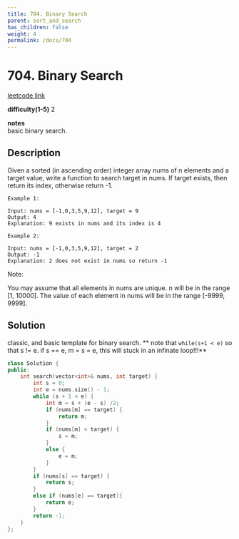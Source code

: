 ```yaml
---
title: 704. Binary Search
parent: sort_and_search
has_children: false
weight: 4
permalink: /docs/704
---
```

# 704. Binary Search

[leetcode link](https://leetcode.com/problems/binary-search/)

**difficulty(1-5)** 
2

**notes**   
basic binary search.

## Description
Given a sorted (in ascending order) integer array nums of n elements and a target value, write a function to search target in nums. If target exists, then return its index, otherwise return -1.

```
Example 1:

Input: nums = [-1,0,3,5,9,12], target = 9
Output: 4
Explanation: 9 exists in nums and its index is 4

Example 2:

Input: nums = [-1,0,3,5,9,12], target = 2
Output: -1
Explanation: 2 does not exist in nums so return -1
 ```

Note:

You may assume that all elements in nums are unique.
n will be in the range [1, 10000].
The value of each element in nums will be in the range [-9999, 9999].

## Solution
classic, and basic template for binary search.
**
note that `while(s+1 < e)` so that s != e. if s == e, m = s = e, this will stuck in 
an infinate loop!!!**

```c++
class Solution {
public:
    int search(vector<int>& nums, int target) {
        int s = 0; 
        int e = nums.size() - 1;
        while (s + 1 < e) {
            int m = s + (e - s) /2;
            if (nums[m] == target) {
                return m;
            }
            if (nums[m] < target) {
                s = m;
            }
            else {
                e = m;
            }
        }
        if (nums[s] == target) {
            return s;
        }
        else if (nums[e] == target){
            return e;
        }
        return -1;
    }
};
```


<!-- 
Default label
{: .label }

Blue label
{: .label .label-blue }

Stable
{: .label .label-green }

New release
{: .label .label-purple }

Coming soon
{: .label .label-yellow }

Deprecated
{: .label .label-red } -->
